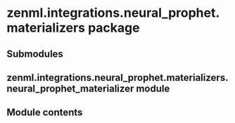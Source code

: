 # zenml.integrations.neural_prophet.materializers package

## Submodules

## zenml.integrations.neural_prophet.materializers.neural_prophet_materializer module

## Module contents
